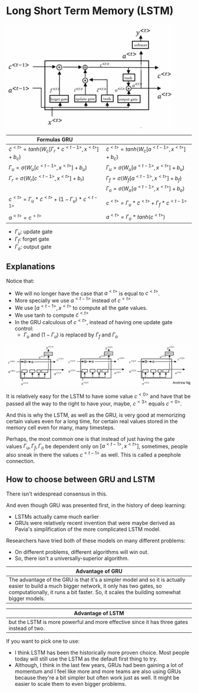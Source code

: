 # Long Short Term Memory (LSTM)

![lstm](img/lstm1.png)

| Formulas GRU |    |
|--------------------------------------------------------------|-----------|
| $\tilde{c}^{<t>}=tanh(W_{c}[\Gamma_{r}*c^{<t-1>}, x^{<t>}]+b_c)$ | $\tilde{c}^{<t>}=tanh(W_{c}[a^{<t-1>}, x^{<t>}]+b_c)$ |
| $\Gamma_{u}=\sigma (W_{u}[c^{<t-1>}, x^{<t>}]+b_{u})$ | $\Gamma_{u}=\sigma (W_{u}[a^{<t-1>}, x^{<t>}]+b_{u})$ |
| $\Gamma_{r}=\sigma (W_{r}[c^{<t-1>}, x^{<t>}]+b_{r})$ | $\Gamma_{f}=\sigma (W_{f}[a^{<t-1>}, x^{<t>}]+b_{f})$ |
|  | $\Gamma_{o}=\sigma (W_{o}[a^{<t-1>}, x^{<t>}]+b_{o})$ |
| $c^{<t>} = \Gamma_{u} * \tilde{c}^{<t>} + (1-\Gamma_{u})*c^{<t-1>}$ | $c^{<t>} = \Gamma_{u} * \tilde{c}^{<t>} + \Gamma_{f}*c^{<t-1>}$ |
| $a^{<t>} = c^{<t>}$ | $a^{<t>}=\Gamma_{o}*tanh(c^{<t>})$ |

- $\Gamma_{u}$: update gate
- $\Gamma_{f}$: forget gate
- $\Gamma_{o}$: output gate

## Explanations

Notice that:

- We will no longer have the case that $a^{<t>}$ is equal to $c^{<t>}$.
- More specially we use $a^{<t-1>}$ instead of $c^{<t>}$
- We use $[a^{<t-1>}, x^{<t>}$ to compute all the gate values.
- We use tanh to compute $\tilde{c}^{<t>}$
- In the GRU calculous of $c^{<t>}$,  instead of having one update gate control:
  - $\Gamma_{u}$ and $(1-\Gamma_{u})$ is replaced by $\Gamma_{f}$ and $\Gamma_{o}$

![lstm](img/lstm2.png)

It is relatively easy for the LSTM to have some value $c^{<0>}$ and have that be passed all the way to the right to have your, maybe, $c^{<3>}$ equals $c^{<0>}$.

And this is why the LSTM, as well as the GRU, is very good at memorizing certain values even for a long time, for certain real values stored in the memory cell even for many, many timesteps.

Perhaps, the most common one is that instead of just having the gate values $\Gamma_{u}, \Gamma_{f}, \Gamma_{o}$ be dependent only on $[a^{<t-1>},x^{<t>}]$, sometimes, people also sneak in there the values $c^{<t-1>}$ as well. This is called a peephole connection.

## How to choose between GRU and LSTM

There isn't widespread consensus in this.

And even though GRU was presented first, in the history of deep learning:

- LSTMs actually came much earlier
- GRUs were relatively recent invention that were maybe derived as Pavia's simplification of the more complicated LSTM model.

Researchers have tried both of these models on many different problems:

- On different problems, different algorithms will win out.
- So, there isn't a universally-superior algorithm.

| Advantage of GRU |
|------------------|
| The advantage of the GRU is that it's a simpler model and so it is actually easier to build a much bigger network, it only has two gates, so computationally, it runs a bit faster. So, it scales the building somewhat bigger models. |

| Advantage of LSTM |
|------------------|
| but the LSTM is more powerful and more effective since it has three gates instead of two. |

If you want to pick one to use:

- I think LSTM has been the historically more proven choice. Most people today will still use the LSTM as the default first thing to try.
- Although, I think in the last few years, GRUs had been gaining a lot of momentum and I feel like more and more teams are also using GRUs because they're a bit simpler but often work just as well. It might be easier to scale them to even bigger problems.
